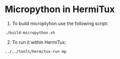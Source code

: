 # Micropython in HermiTux

1. To build microptyhon use the following script:
```
./build-micropython.sh
```

2. To run it within HermiTux:
```
../../tools/hermitux-run mp
```
